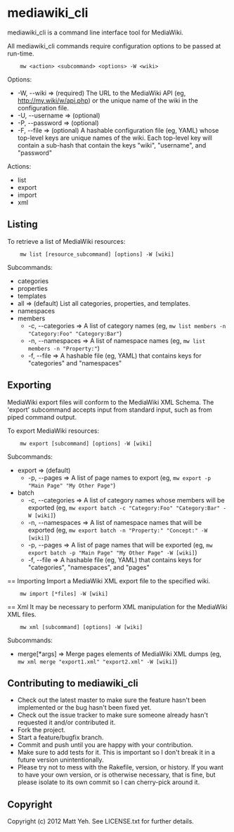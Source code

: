 # mediawiki_cli

mediawiki_cli is a command line interface tool for MediaWiki. 

All mediawiki_cli commands require configuration options to be passed at run-time.  

		mw <action> <subcommand> <options> -W <wiki> 

Options:
* -W, --wiki 					=> (required) The URL to the MediaWiki API (eg, http://my.wiki/w/api.php) or the unique name of the wiki in the configuration file.
* -U, --username 			=> (optional)  
* -P, --password 			=> (optional)
* -F, --file 					=> (optional) A hashable configuration file (eg, YAML) whose top-level keys are unique names of the wiki.  Each top-level key will contain a sub-hash that contain the keys "wiki", "username", and "password"

Actions:
* list
* export
* import
* xml

## Listing 
To retrieve a list of MediaWiki resources:

		mw list [resource_subcommand] [options] -W [wiki]

Subcommands:
* categories
* properties
* templates
* all 								=> (default) List all categories, properties, and templates.
* namespaces
* members
   * -c, --categories 	=> A list of category names (eg, `mw list members -n "Category:Foo" "Category:Bar"`)
   * -n, --namespaces 	=> A list of namespace names (eg, `mw list members -n "Property:"`)
   * -f, --file  				=> A hashable file (eg, YAML) that contains keys for "categories" and "namespaces"

## Exporting 
MediaWiki export files will conform to the MediaWiki XML Schema.  The 'export' subcommand accepts input from standard input, such as from piped command output.

To export MediaWiki resources:

		mw export [subcommand] [options] -W [wiki]

Subcommands:
* export 							=> (default) 
   * -p, --pages 				=> A list of page names to export (eg, `mw export -p "Main Page" "My Other Page"`)
* batch
   * -c, --categories 	=> A list of category names whose members will be exported (eg, `mw export batch -c "Category:Foo" "Category:Bar" -W [wiki]`)
   * -n, --namespaces 	=> A list of namespace names that will be exported (eg, `mw export batch -n "Property:" "Concept:" -W [wiki]`)
   * -p, --pages 				=> A list of page names that will be exported (eg, `mw export batch -p "Main Page" "My Other Page" -W [wiki]`)
   * -f, --file 				=> A hashable file (eg, YAML) that contains keys for "categories", "namespaces", and "pages"

== Importing
Import a MediaWiki XML export file to the specified wiki.

		mw import [*files] -W [wiki]

== Xml
It may be necessary to perform XML manipulation for the MediaWiki XML files.  

		mw xml [subcommand] [options] -W [wiki]

Subcommands:
* merge[*args]				=> Merge pages elements of MediaWiki XML dumps (eg, `mw xml merge "export1.xml" "export2.xml" -W [wiki]`)

## Contributing to mediawiki_cli
 
* Check out the latest master to make sure the feature hasn't been implemented or the bug hasn't been fixed yet.
* Check out the issue tracker to make sure someone already hasn't requested it and/or contributed it.
* Fork the project.
* Start a feature/bugfix branch.
* Commit and push until you are happy with your contribution.
* Make sure to add tests for it. This is important so I don't break it in a future version unintentionally.
* Please try not to mess with the Rakefile, version, or history. If you want to have your own version, or is otherwise necessary, that is fine, but please isolate to its own commit so I can cherry-pick around it.

## Copyright

Copyright (c) 2012 Matt Yeh. See LICENSE.txt for
further details.

